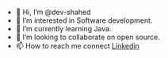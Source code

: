 - 👋 Hi, I’m @dev-shahed
- 👀 I’m interested in Software development.
- 🌱 I’m currently learning Java.
- 💞️ I’m looking to collaborate on open source.
- 📫 How to reach me connect [Linkedin]([https://www.linkedin.com/in/mohammad-shahed/])

<!---
dev-shahed/dev-shahed is a ✨ special ✨ repository because its `README.md` (this file) appears on your GitHub profile.
You can click the Preview link to take a look at your changes.
--->
